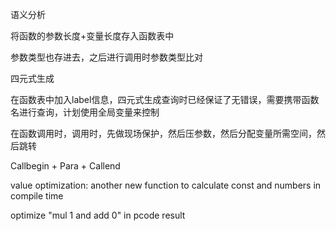语义分析

将函数的参数长度+变量长度存入函数表中

参数类型也存进去，之后进行调用时参数类型比对

四元式生成

在函数表中加入label信息，四元式生成查询时已经保证了无错误，需要携带函数名进行查询，计划使用全局变量来控制

在函数调用时，调用时，先做现场保护，然后压参数，然后分配变量所需空间，然后跳转

Callbegin + Para + Callend

value optimization: another new function to calculate const and numbers in compile time

optimize "mul 1 and add 0" in pcode result
